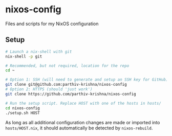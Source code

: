 # nixos-config
Files and scripts for my NixOS configuration

## Setup
```bash
# Launch a nix-shell with git
nix-shell -p git

# Recommended, but not required, location for the repo
cd ~

# Option 1: SSH (will need to generate and setup an SSH key for GitHub)
git clone git@github.com:parthiv-krishna/nixos-config
# Option 2: HTTPS (should 'just work')
git clone https://github.com/parthiv-krishna/nixos-config

# Run the setup script. Replace HOST with one of the hosts in hosts/
cd nixos-config
./setup.sh HOST
```

As long as all additional configuration changes are made or imported into
`hosts/HOST.nix`, it should automatically be detected by `nixos-rebuild`.
